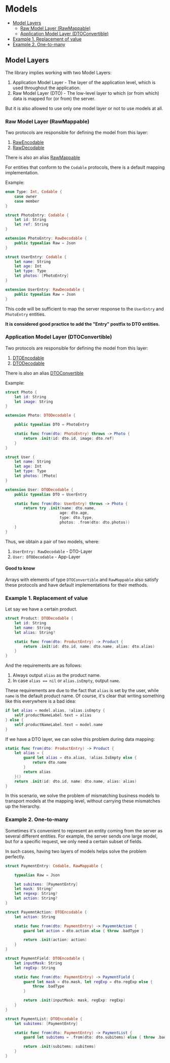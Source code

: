 # Models

- [Model Layers](#modellayer)
  - [Raw Model Layer (RawMappable)](#rawmodellayer)
  - [Application Model Layer (DTOConvertible)](#aplicationmodellayer)
- [Example 1. Replacement of value](#example1)
- [Example 2. One-to-many](#example2)

## Model Layers <a name="modellayer"></a>

The library implies working with two Model Layers:

1) Application Model Layer - The layer of the application level, which is used throughout the application.
2) Raw Model Layer (DTO) - The low-level layer to which (or from which) data is mapped for (or from) the server. 

But it is also allowed to use only one model layer or not to use models at all.

### Raw Model Layer (RawMappable) <a name="rawmodellayer"></a>

Two protocols are responsible for defining the model from this layer:

1) [RawEncodable](https://surfstudio.github.io/NodeKit/documentation/nodekit/rawencodable)
2) [RawDecodable](https://surfstudio.github.io/NodeKit/documentation/nodekit/rawdecodable)

There is also an alias [RawMappable](https://surfstudio.github.io/NodeKit/documentation/nodekit/rawmappable)

For entities that conform to the `Codable` protocols, there is a default mapping implementation.

Example:

```Swift
enum Type: Int, Codable {
    case owner
    case member
}

struct PhotoEntry: Codable {
    let id: String
    let ref: String
}

extension PhotoEntry: RawDecodable {
    public typealias Raw = Json
}

struct UserEntry: Codable {
    let name: String
    let age: Int
    let type: Type
    let photos: [PhotoEntry]
}

extension UserEntry: RawDecodable {
    public typealias Raw = Json
}
```

This code will be sufficient to map the server response to the `UserEntry` and `PhotoEntry` entities.

**It is considered good practice to add the "Entry" postfix to DTO entities.**

### Application Model Layer (DTOConvertible) <a name="aplicationmodellayer"></a>

Two protocols are responsible for defining the model from this layer:

1) [DTOEncodable](https://surfstudio.github.io/NodeKit/documentation/nodekit/dtoencodable)
2) [DTODecodable](https://surfstudio.github.io/NodeKit/documentation/nodekit/dtodecodable)

There is also an alias [DTOConvertible](https://surfstudio.github.io/NodeKit/documentation/nodekit/dtoconvertible)

Example:

```Swift
struct Photo {
    let id: String
    let image: String
}

extension Photo: DTODecodable {

    public typealias DTO = PhotoEntry

    static func from(dto: PhotoEntry) throws -> Photo {
        return .init(id: dto.id, image: dto.ref)
    }
}

struct User {
    let name: String
    let age: Int
    let type: Type
    let photos: [Photo]
}

extension User: DTODecodable {
    public typealias DTO = UserEntry

    static func from(dto: UserEntry) throws -> Photo {
        return try .init(name: dto.name, 
                        age: dto.age, 
                        type: dto.type, 
                        photos: .from(dto: dto.photos))
    }
}
```

Thus, we obtain a pair of two models, where:
1) `UserEntry: RawDecodable` - DTO-Layer
2) `User: DTODecodable` - App-Layer

#### Good to know

Arrays with elements of type `DTOConvertible` and `RawMappable` also satisfy these protocols and have default implementations for their methods.

### Example 1. Replacement of value <a name="example1"></a>

Let say we have a certain product. 

```Swift
struct Product: DTODecodable {
    let id: String
    let name: String
    let alias: String?

    static func from(dto: ProductEntry) -> Product {
        return .init(id: dto.id, name: dto.name, alias: dto.alias)
    }
}
```

And the requirements are as follows:

1) Always output `alias` as the product name.
2) In case `alias == nil` or `alias.isEmpty`, output `name`.

These requirements are due to the fact that `alias` is set by the user, while `name` is the default product name.
Of course, it's clear that writing something like this everywhere is a bad idea:

```Swift
if let alias = model.alias, !alias.isEmpty {
    self.productNameLabel.text = alias
} else {
    self.productNameLabel.text = model.name
}
```

If we have a DTO layer, we can solve this problem during data mapping:

```Swift
static func from(dto: ProductEntry) -> Product {
    let alias = {
        guard let alias = dto.alias, !alias.IsEmpty else {
            return dto.name
        }
        return alias
    }()
    return .init(id: dto.id, name: dto.name, alias: alias)
}
```
In this scenario, we solve the problem of mismatching business models to transport models at the mapping level, without carrying these mismatches up the hierarchy. 

### Example 2. One-to-many <a name="example2"></a>

Sometimes it's convenient to represent an entity coming from the server as several different entities. For example, the server sends one large model, but for a specific request, we only need a certain subset of fields.

In such cases, having two layers of models helps solve the problem perfectly.

```Swift
struct PaymentEntry: Codable, RawMappable {

    typealias Raw = Json

    let subitems: [PaymentEntry]
    let mask: String?
    let regexp: String?
    let action: String?
}

struct PayemntAction: DTOEncodable {
    let action: String

    static func from(dto: PaymentEntry) -> PayemntAction {
        guard let action = dto.action else { throw .badType } 

        return .init(action: action)
    }
}

struct PaymentField: DTOEncodable {
    let inputMask: String
    let regExp: String

    static func from(dto: PaymentEntry) -> PaymentField {
        guard let mask = dto.mask, let regExp = dto.regExp else { 
            throw .badType 
        } 

        return .init(inputMask: mask, regExp: regExp)
    }
}

struct PaymentList: DTOEncodable {
    let subitems: [PaymentEntry]

    static func from(dto: PaymentEntry) -> PaymentList {
        guard let subitems = .from(dto: dto.subitems) else { throw .badType } 

        return .init(subitems: subitems)
    }
}
``` 